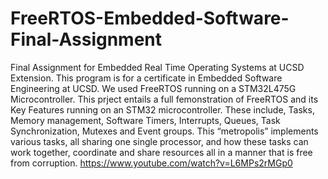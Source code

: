 # FreeRTOS-Embedded-Software-Final-Assignment
Final Assignment for Embedded Real Time Operating Systems at UCSD Extension. This program is for a certificate in Embedded Software Engineering at UCSD. We used FreeRTOS running on a STM32L475G Microcontroller. 
This prject entails a full femonstration of FreeRTOS and its Key Features running on an STM32 microcontroller. These include, Tasks, Memory management, Software Timers, Interrupts, Queues, Task Synchronization, Mutexes and Event groups. This “metropolis” implements various tasks, all sharing one single processor, and how these tasks can work together, coordinate and share resources all in a manner that is free from corruption.
https://www.youtube.com/watch?v=L6MPs2rMGp0
